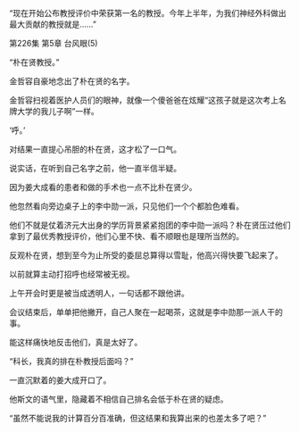 “现在开始公布教授评价中荣获第一名的教授。今年上半年，为我们神经外科做出最大贡献的教授就是……”

第226集 第5章 台风眼(5)

“朴在贤教授。”

金哲容自豪地念出了朴在贤的名字。

金哲容扫视着医护人员们的眼神，就像一个傻爸爸在炫耀“这孩子就是这次考上名牌大学的我儿子啊”一样。

‘呼。’

对结果一直提心吊胆的朴在贤，这才松了一口气。

说实话，在听到自己名字之前，他一直半信半疑。

因为姜大成看的患者和做的手术也一点不比朴在贤少。

他忽然看向旁边桌子上的李中勋一派，只见他们一个个都脸色难看。

他们不就是仗着济元大出身的学历背景紧紧抱团的李中勋一派吗？朴在贤压过他们拿到了最优秀教授评价，他们心里不快、看不顺眼也是理所当然的。

反观朴在贤，想到至今为止所受的委屈总算得以雪耻，他高兴得快要飞起来了。

以前就算主动打招呼也经常被无视。

上午开会时更是被当成透明人，一句话都不跟他讲。

会议结束后，单单把他撇开，自己人聚在一起喝茶，这就是李中勋那一派人干的事。

能这样痛快地反击他们，真是太好了。

“科长，我真的排在朴教授后面吗？”

一直沉默着的姜大成开口了。

他斯文的语气里，隐藏着不相信自己排名会低于朴在贤的疑虑。

“虽然不能说我的计算百分百准确，但这结果和我算出来的也差太多了吧？”